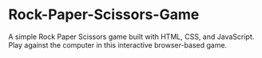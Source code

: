 # Rock-Paper-Scissors-Game
A simple Rock Paper Scissors game built with HTML, CSS, and JavaScript. Play against the computer in this interactive browser-based game.

